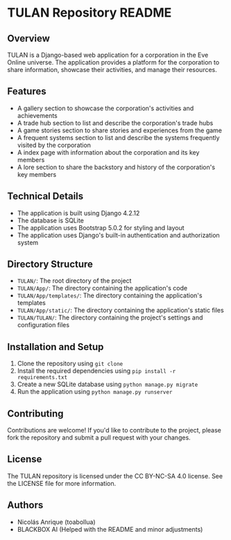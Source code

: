 # TULAN Repository README

## Overview

TULAN is a Django-based web application for a corporation in the Eve Online universe. The application provides a platform for the corporation to share information, showcase their activities, and manage their resources.

## Features

* A gallery section to showcase the corporation's activities and achievements
* A trade hub section to list and describe the corporation's trade hubs
* A game stories section to share stories and experiences from the game
* A frequent systems section to list and describe the systems frequently visited by the corporation
* A index page with information about the corporation and its key members
* A lore section to share the backstory and history of the corporation's key members

## Technical Details

* The application is built using Django 4.2.12
* The database is SQLite
* The application uses Bootstrap 5.0.2 for styling and layout
* The application uses Django's built-in authentication and authorization system

## Directory Structure

* `TULAN/`: The root directory of the project
* `TULAN/App/`: The directory containing the application's code
* `TULAN/App/templates/`: The directory containing the application's templates
* `TULAN/App/static/`: The directory containing the application's static files
* `TULAN/TULAN/`: The directory containing the project's settings and configuration files

## Installation and Setup

1. Clone the repository using `git clone`
2. Install the required dependencies using `pip install -r requirements.txt`
3. Create a new SQLite database using `python manage.py migrate`
4. Run the application using `python manage.py runserver`

## Contributing

Contributions are welcome! If you'd like to contribute to the project, please fork the repository and submit a pull request with your changes.

## License

The TULAN repository is licensed under the CC BY-NC-SA 4.0 license. See the LICENSE file for more information.

## Authors

* Nicolás Anrique (toabollua)
* BLACKBOX AI (Helped with the README and minor adjustments)